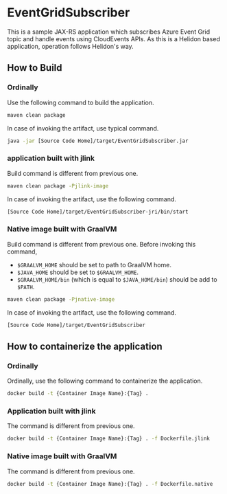 # EventGridSubscriber

This is a sample JAX-RS application which subscribes Azure Event Grid topic and handle events using CloudEvents APIs.
As this is a Helidon based application, operation follows Helidon's way.

## How to Build

### Ordinally

Use the following command to build the application.

```bash
maven clean package
```

In case of invoking the artifact, use typical command.

```bash
java -jar [Source Code Home]/target/EventGridSubscriber.jar
```

### application built with jlink

Build command is different from previous one.

```bash
maven clean package -Pjlink-image
```

In case of invoking the artifact, use the following command.

```bash
[Source Code Home]/target/EventGridSubscriber-jri/bin/start
```

### Native image built with GraalVM

Build command is different from previous one. Before invoking this command,
- `$GRAALVM_HOME` should be set to path to GraalVM home.
- `$JAVA_HOME` should be set to `$GRAALVM_HOME`.
- `$GRAALVM_HOME/bin` (which is equal to `$JAVA_HOME/bin`) should be add to `$PATH`.

```bash
maven clean package -Pjnative-image
```

In case of invoking the artifact, use the following command.

```bash
[Source Code Home]/target/EventGridSubscriber
```

## How to containerize the application

### Ordinally

Ordinally, use the following command to containerize the application.
```bash
docker build -t {Container Image Name}:{Tag} .
```

### Application built with jlink

The command is different from previous one.
```bash
docker build -t {Container Image Name}:{Tag} . -f Dockerfile.jlink
```

### Native image built with GraalVM

The command is different from previous one.
```bash
docker build -t {Container Image Name}:{Tag} . -f Dockerfile.native
```
